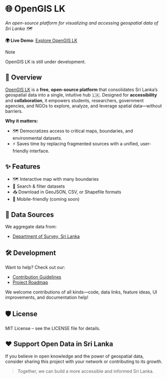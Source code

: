 # 🌐 OpenGIS LK
_An open-source platform for visualizing and accessing geospatial data of Sri Lanka 🗺_

**🌍 Live Demo**: [Explore OpenGIS LK](https://thiwak.github.io/open-gis-lk)

> [!NOTE]
> OpenGIS LK is still under development.


## 🚀 Overview
[OpenGIS LK](https://thiwak.github.io/open-gis-lk) is a **free**, **open-source platform** that consolidates Sri Lanka’s geospatial data into a single, intuitive hub 🇱🇰. Designed for **accessibility** and **collaboration**, it empowers students, researchers, government agencies, and NGOs to explore, analyze, and leverage spatial data—without barriers.

**Why it matters:**
- 🗺 Democratizes access to critical maps, boundaries, and environmental datasets.
- ⚡ Saves time by replacing fragmented sources with a unified, user-friendly interface.

## ✨ Features
- 🗺️ Interactive map with many boundaries  
- 🔎 Search & filter datasets
- 📥 Download in GeoJSON, CSV, or Shapefile formats  
- 📱 Mobile-friendly (coming soon)  

## 📂 Data Sources
We aggregate data from:
- [Department of Survey, Sri Lanka](https://survey.gov.lk)  

## 🛠️ Development
Want to help? Check out our:
- [Contribution Guidelines](CONTRIBUTING.md)  
- [Project Roadmap](ROADMAP.md)  

We welcome contributions of all kinds—code, data links, feature ideas, UI improvements, and documentation help!


## 🛡 License
MIT License – see the LICENSE file for details.

## ❤️ Support Open Data in Sri Lanka

If you believe in open knowledge and the power of geospatial data, consider sharing this project with your network or contributing to its growth.

> Together, we can build a more accessible and informed Sri Lanka.